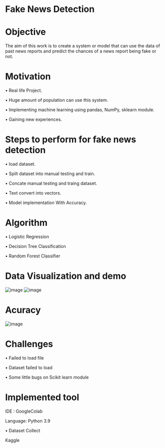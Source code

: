 # Fake News Detection
  
# Objective 
The aim of this work is to create a system or model that can use the data of past news reports and predict the chances of a news report being fake or not. 

# Motivation 

• Real life Project.

• Huge amount of population can use this system.

• Implementing machine learning using pandas, NumPy, sklearn module.

• Gaining new experiences.


# Steps to perform for fake news detection

• load dataset.

• Spilt dataset into manual testing and train.

• Concate manual testing and traing dataset. 

• Text convert into vectors.

• Model implementation With Accuracy.


# Algorithm 

• Logistic Regression  

• Decision Tree Classification

• Random Forest Classifier

# Data Visualization and demo 

![image](https://user-images.githubusercontent.com/63856744/162815296-9b33eecb-7fbd-477a-9ef7-fb59a0bd161f.png)
![image](https://user-images.githubusercontent.com/63856744/162815308-395fb337-cbf7-4922-a369-b0715ae45113.png)

# Acuracy 

![image](https://user-images.githubusercontent.com/63856744/162815441-4cea689f-456d-47d3-8dbb-f8a5c9e0ba06.png)

# Challenges

• Failed to load file

• Dataset failed to load

• Some little bugs on Scikit learn module

# Implemented tool 

IDE : GoogleColab

Language: Python 3.9


• Dataset Collect 

  Kaggle







